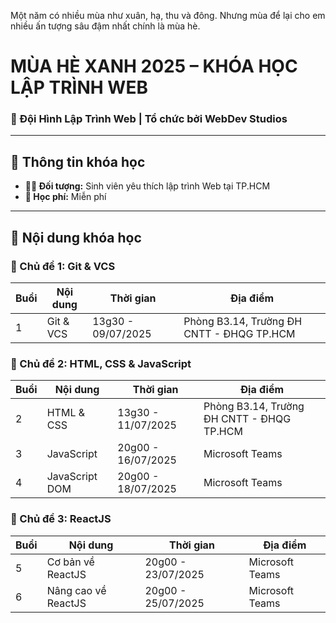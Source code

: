 Một năm có nhiều mùa như xuân, hạ, thu và đông. Nhưng mùa để lại cho em nhiều ấn tượng sâu đậm nhất chính là mùa hè.

# MÙA HÈ XANH 2025 – KHÓA HỌC LẬP TRÌNH WEB  
### 🚀 Đội Hình Lập Trình Web | Tổ chức bởi **WebDev Studios**

---

## 🔹 Thông tin khóa học

- **👩‍🎓 Đối tượng:** Sinh viên yêu thích lập trình Web tại TP.HCM  
- **💸 Học phí:** Miễn phí

---

## 🔹 Nội dung khóa học

### 🧩 Chủ đề 1: Git & VCS

| Buổi | Nội dung       | Thời gian         | Địa điểm                                                   |
|------|----------------|-------------------|------------------------------------------------------------|
| 1    | Git & VCS      | 13g30 - 09/07/2025 | Phòng B3.14, Trường ĐH CNTT - ĐHQG TP.HCM                 |

### 🧩 Chủ đề 2: HTML, CSS & JavaScript

| Buổi | Nội dung       | Thời gian          | Địa điểm             |
|------|----------------|--------------------|----------------------|
| 2    | HTML & CSS     | 13g30 - 11/07/2025 | Phòng B3.14, Trường ĐH CNTT - ĐHQG TP.HCM |
| 3    | JavaScript     | 20g00 - 16/07/2025 | Microsoft Teams      |
| 4    | JavaScript DOM | 20g00 - 18/07/2025 | Microsoft Teams      |

### 🧩 Chủ đề 3: ReactJS

| Buổi | Nội dung                | Thời gian          | Địa điểm        |
|------|-------------------------|--------------------|-----------------|
| 5    | Cơ bản về ReactJS       | 20g00 - 23/07/2025 | Microsoft Teams |
| 6    | Nâng cao về ReactJS     | 20g00 - 25/07/2025 | Microsoft Teams |
